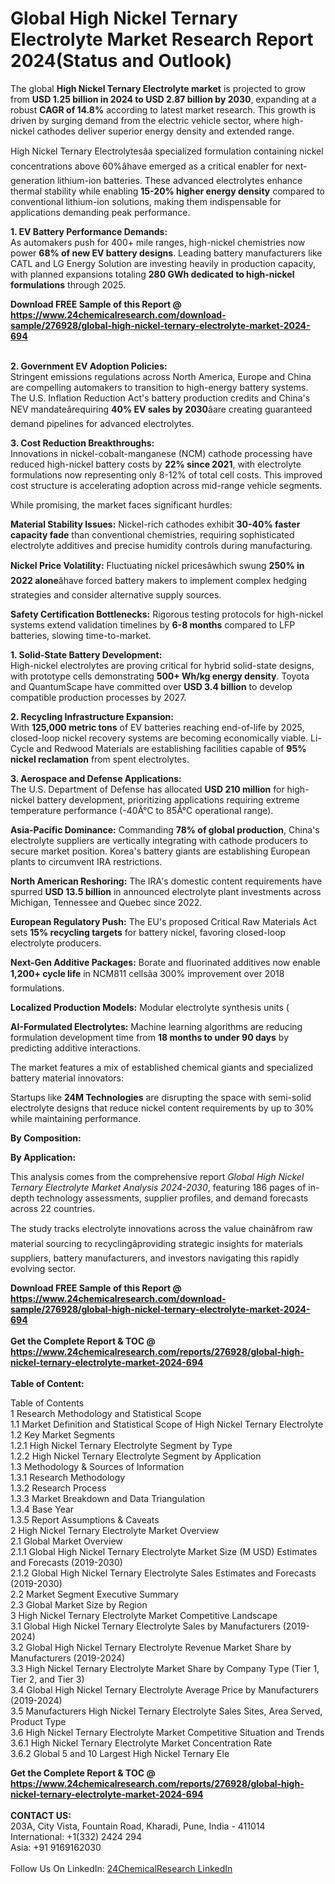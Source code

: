 <h1>Global High Nickel Ternary Electrolyte Market Research Report 2024(Status and Outlook)</h1><p>The global <strong>High Nickel Ternary Electrolyte market</strong> is projected to grow from <strong>USD 1.25 billion in 2024 to USD 2.87 billion by 2030</strong>, expanding at a robust <strong>CAGR of 14.8%</strong> according to latest market research. This growth is driven by surging demand from the electric vehicle sector, where high-nickel cathodes deliver superior energy density and extended range.</p><p>High Nickel Ternary Electrolytesâa specialized formulation containing nickel concentrations above 60%âhave emerged as a critical enabler for next-generation lithium-ion batteries. These advanced electrolytes enhance thermal stability while enabling <strong>15-20% higher energy density</strong> compared to conventional lithium-ion solutions, making them indispensable for applications demanding peak performance.</p><p><strong>1. EV Battery Performance Demands:</strong><br>
As automakers push for 400+ mile ranges, high-nickel chemistries now power <strong>68% of new EV battery designs</strong>. Leading battery manufacturers like CATL and LG Energy Solution are investing heavily in production capacity, with planned expansions totaling <strong>280 GWh dedicated to high-nickel formulations</strong> through 2025.</p><div><b>Download FREE Sample of this Report @ 
            <a href="https://www.24chemicalresearch.com/download-sample/276928/global-high-nickel-ternary-electrolyte-market-2024-694">
            https://www.24chemicalresearch.com/download-sample/276928/global-high-nickel-ternary-electrolyte-market-2024-694</a></b></div><br><p><strong>2. Government EV Adoption Policies:</strong><br>
Stringent emissions regulations across North America, Europe and China are compelling automakers to transition to high-energy battery systems. The U.S. Inflation Reduction Act's battery production credits and China's NEV mandateârequiring <strong>40% EV sales by 2030</strong>âare creating guaranteed demand pipelines for advanced electrolytes.</p><p><strong>3. Cost Reduction Breakthroughs:</strong><br>
Innovations in nickel-cobalt-manganese (NCM) cathode processing have reduced high-nickel battery costs by <strong>22% since 2021</strong>, with electrolyte formulations now representing only 8-12% of total cell costs. This improved cost structure is accelerating adoption across mid-range vehicle segments.</p><p>While promising, the market faces significant hurdles:</p><p><strong>Material Stability Issues:</strong> Nickel-rich cathodes exhibit <strong>30-40% faster capacity fade</strong> than conventional chemistries, requiring sophisticated electrolyte additives and precise humidity controls during manufacturing.</p><p><strong>Nickel Price Volatility:</strong> Fluctuating nickel pricesâwhich swung <strong>250% in 2022 alone</strong>âhave forced battery makers to implement complex hedging strategies and consider alternative supply sources.</p><p><strong>Safety Certification Bottlenecks:</strong> Rigorous testing protocols for high-nickel systems extend validation timelines by <strong>6-8 months</strong> compared to LFP batteries, slowing time-to-market.</p><p><strong>1. Solid-State Battery Development:</strong><br>
High-nickel electrolytes are proving critical for hybrid solid-state designs, with prototype cells demonstrating <strong>500+ Wh/kg energy density</strong>. Toyota and QuantumScape have committed over <strong>USD 3.4 billion</strong> to develop compatible production processes by 2027.</p><p><strong>2. Recycling Infrastructure Expansion:</strong><br>
With <strong>125,000 metric tons</strong> of EV batteries reaching end-of-life by 2025, closed-loop nickel recovery systems are becoming economically viable. Li-Cycle and Redwood Materials are establishing facilities capable of <strong>95% nickel reclamation</strong> from spent electrolytes.</p><p><strong>3. Aerospace and Defense Applications:</strong><br>
The U.S. Department of Defense has allocated <strong>USD 210 million</strong> for high-nickel battery development, prioritizing applications requiring extreme temperature performance (-40Â°C to 85Â°C operational range).</p><p><strong>Asia-Pacific Dominance:</strong> Commanding <strong>78% of global production</strong>, China's electrolyte suppliers are vertically integrating with cathode producers to secure market position. Korea's battery giants are establishing European plants to circumvent IRA restrictions.</p><p><strong>North American Reshoring:</strong> The IRA's domestic content requirements have spurred <strong>USD 13.5 billion</strong> in announced electrolyte plant investments across Michigan, Tennessee and Quebec since 2022.</p><p><strong>European Regulatory Push:</strong> The EU's proposed Critical Raw Materials Act sets <strong>15% recycling targets</strong> for battery nickel, favoring closed-loop electrolyte producers.</p><p><strong>Next-Gen Additive Packages:</strong> Borate and fluorinated additives now enable <strong>1,200+ cycle life</strong> in NCM811 cellsâa 300% improvement over 2018 formulations.</p><p><strong>Localized Production Models:</strong> Modular electrolyte synthesis units (
    </p><p><strong>AI-Formulated Electrolytes:</strong> Machine learning algorithms are reducing formulation development time from <strong>18 months to under 90 days</strong> by predicting additive interactions.</p><p>The market features a mix of established chemical giants and specialized battery material innovators:</p><p>Startups like <strong>24M Technologies</strong> are disrupting the space with semi-solid electrolyte designs that reduce nickel content requirements by up to 30% while maintaining performance.</p><p><strong>By Composition:</strong></p><p><strong>By Application:</strong></p><p>This analysis comes from the comprehensive report <em>Global High Nickel Ternary Electrolyte Market Analysis 2024-2030</em>, featuring 186 pages of in-depth technology assessments, supplier profiles, and demand forecasts across 22 countries.</p><p>The study tracks electrolyte innovations across the value chainâfrom raw material sourcing to recyclingâproviding strategic insights for materials suppliers, battery manufacturers, and investors navigating this rapidly evolving sector.</p><div><b>Download FREE Sample of this Report @ 
            <a href="https://www.24chemicalresearch.com/download-sample/276928/global-high-nickel-ternary-electrolyte-market-2024-694">
            https://www.24chemicalresearch.com/download-sample/276928/global-high-nickel-ternary-electrolyte-market-2024-694</a></b></div><br><div><b>Get the Complete Report & TOC @ 
            <a href="https://www.24chemicalresearch.com/reports/276928/global-high-nickel-ternary-electrolyte-market-2024-694">
            https://www.24chemicalresearch.com/reports/276928/global-high-nickel-ternary-electrolyte-market-2024-694</a></b></div><br>
            <b>Table of Content:</b><p>Table of Contents<br />
1 Research Methodology and Statistical Scope<br />
1.1 Market Definition and Statistical Scope of High Nickel Ternary Electrolyte<br />
1.2 Key Market Segments<br />
1.2.1 High Nickel Ternary Electrolyte Segment by Type<br />
1.2.2 High Nickel Ternary Electrolyte Segment by Application<br />
1.3 Methodology & Sources of Information<br />
1.3.1 Research Methodology<br />
1.3.2 Research Process<br />
1.3.3 Market Breakdown and Data Triangulation<br />
1.3.4 Base Year<br />
1.3.5 Report Assumptions & Caveats<br />
2 High Nickel Ternary Electrolyte Market Overview<br />
2.1 Global Market Overview<br />
2.1.1 Global High Nickel Ternary Electrolyte Market Size (M USD) Estimates and Forecasts (2019-2030)<br />
2.1.2 Global High Nickel Ternary Electrolyte Sales Estimates and Forecasts (2019-2030)<br />
2.2 Market Segment Executive Summary<br />
2.3 Global Market Size by Region<br />
3 High Nickel Ternary Electrolyte Market Competitive Landscape<br />
3.1 Global High Nickel Ternary Electrolyte Sales by Manufacturers (2019-2024)<br />
3.2 Global High Nickel Ternary Electrolyte Revenue Market Share by Manufacturers (2019-2024)<br />
3.3 High Nickel Ternary Electrolyte Market Share by Company Type (Tier 1, Tier 2, and Tier 3)<br />
3.4 Global High Nickel Ternary Electrolyte Average Price by Manufacturers (2019-2024)<br />
3.5 Manufacturers High Nickel Ternary Electrolyte Sales Sites, Area Served, Product Type<br />
3.6 High Nickel Ternary Electrolyte Market Competitive Situation and Trends<br />
3.6.1 High Nickel Ternary Electrolyte Market Concentration Rate<br />
3.6.2 Global 5 and 10 Largest High Nickel Ternary Ele</p><div><b>Get the Complete Report & TOC @ 
            <a href="https://www.24chemicalresearch.com/reports/276928/global-high-nickel-ternary-electrolyte-market-2024-694">
            https://www.24chemicalresearch.com/reports/276928/global-high-nickel-ternary-electrolyte-market-2024-694</a></b></div><br><b>CONTACT US:</b><br>
            203A, City Vista, Fountain Road, Kharadi, Pune, India - 411014<br>
            International: +1(332) 2424 294<br>
            Asia: +91 9169162030 <br><br>
            Follow Us On LinkedIn: <a href="https://www.linkedin.com/company/24chemicalresearch/">24ChemicalResearch LinkedIn</a>